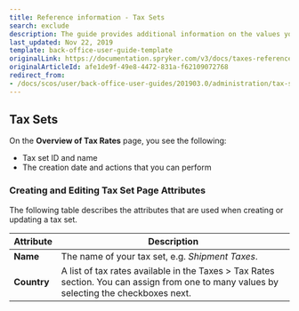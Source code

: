 ```yaml
---
title: Reference information - Tax Sets
search: exclude
description: The guide provides additional information on the values you use when managing tax sets in the Back Office.
last_updated: Nov 22, 2019
template: back-office-user-guide-template
originalLink: https://documentation.spryker.com/v3/docs/taxes-reference-information
originalArticleId: afe1de9f-49e8-4472-831a-f62109072768
redirect_from:
- /docs/scos/user/back-office-user-guides/201903.0/administration/tax-sets/references/tax-sets-reference-information.html
---
```


## Tax Sets

On the **Overview of Tax Rates** page, you see the following:
* Tax set ID and name
* The creation date and actions that you can perform

### Creating and Editing Tax Set Page Attributes

The following table describes the attributes that are used when creating or updating a tax set.

| Attribute |Description  |
| --- | --- |
| **Name** | The name of your tax set, e.g. _Shipment Taxes_. |
| **Country** |A list of tax rates available in the Taxes > Tax Rates section. You can assign from one to many values by selecting the checkboxes next. |
